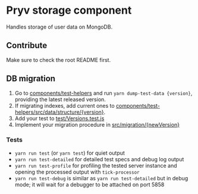 # Pryv storage component

Handles storage of user data on MongoDB.


## Contribute

Make sure to check the root README first.

## DB migration

1. Go to [components/test-helpers](../test-helpers) and run `yarn dump-test-data {version}`, providing the latest released version.
2. If migrating indexes, add current ones to [components/test-helpers/src/data/structure/{version}](../test-helpers/src/data/structure).
3. Add your test to [test/Versions.test.js](test/Versions.test.js)
4. Implement your migration procedure in [src/migration/{newVersion}](src/migration/)

### Tests

- `yarn run test` (or `yarn test`) for quiet output
- `yarn run test-detailed` for detailed test specs and debug log output
- `yarn run test-profile` for profiling the tested server instance and opening the processed output with `tick-processor`
- `yarn run test-debug` is similar as `yarn run test-detailed` but in debug mode; it will wait for a debugger to be attached on port 5858
